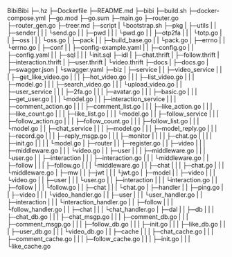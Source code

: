 BibiBibi
├─.hz
├─Dockerfile
├─README.md
├─bibi
├─build.sh
├─docker-compose.yml
├─go.mod
├─go.sum
├─main.go
├─router.go
├─router_gen.go
├─treer.md
├─script
|   └bootstrap.sh
├─pkg
|  ├─utils
|  |   ├─sender
|  |   |   └send.go
|  |   ├─pwd
|  |   |  └pwd.go
|  |   ├─otp2fa
|  |   |   └totp.go
|  |   ├─oss
|  |   |  └oss.go
|  ├─pack
|  |  ├─build_base.go
|  |  └pack.go
|  ├─errno
|  |   └errno.go
|  ├─conf
|  |  ├─config-example.yaml
|  |  ├─config.go
|  |  ├─config.yaml
|  |  ├─sql
|  |  |  └init.sql
├─idl
|  ├─chat.thrift
|  ├─follow.thrift
|  ├─interaction.thrift
|  ├─user.thrift
|  └video.thrift
├─docs
|  ├─docs.go
|  ├─swagger.json
|  └swagger.yaml
├─biz
|  ├─service
|  |    ├─video_service
|  |    |       ├─get_like_video.go
|  |    |       ├─hot_video.go
|  |    |       ├─list_video.go
|  |    |       ├─model.go
|  |    |       ├─search_video.go
|  |    |       └upload_video.go
|  |    ├─user_service
|  |    |      ├─2fa.go
|  |    |      ├─avatar.go
|  |    |      ├─basic.go
|  |    |      ├─get_user.go
|  |    |      └model.go
|  |    ├─interaction_service
|  |    |          ├─comment_action.go
|  |    |          ├─comment_list.go
|  |    |          ├─like_action.go
|  |    |          ├─like_count.go
|  |    |          ├─like_list.go
|  |    |          └model.go
|  |    ├─follow_service
|  |    |       ├─follow_action.go
|  |    |       ├─follow_count.go
|  |    |       ├─follow_list.go
|  |    |       └model.go
|  |    ├─chat_service
|  |    |      ├─model.go
|  |    |      ├─model_reply.go
|  |    |      ├─record.go
|  |    |      ├─reply_msgp.go
|  |    |      ├─monitor
|  |    |      |    ├─chat.go
|  |    |      |    ├─init.go
|  |    |      |    └model.go
|  ├─router
|  |   ├─register.go
|  |   ├─video
|  |   |   ├─middleware.go
|  |   |   └video.go
|  |   ├─user
|  |   |  ├─middleware.go
|  |   |  └user.go
|  |   ├─interaction
|  |   |      ├─interaction.go
|  |   |      └middleware.go
|  |   ├─follow
|  |   |   ├─follow.go
|  |   |   └middleware.go
|  |   ├─chat
|  |   |  ├─chat.go
|  |   |  └middleware.go
|  ├─mw
|  | ├─jwt
|  | |  └jwt.go
|  ├─model
|  |   ├─video
|  |   |   └video.go
|  |   ├─user
|  |   |  └user.go
|  |   ├─interaction
|  |   |      └interaction.go
|  |   ├─follow
|  |   |   └follow.go
|  |   ├─chat
|  |   |  └chat.go
|  ├─handler
|  |    ├─ping.go
|  |    ├─video
|  |    |   └video_handler.go
|  |    ├─user
|  |    |  └user_handler.go
|  |    ├─interaction
|  |    |      └interaction_handler.go
|  |    ├─follow
|  |    |   └follow_handler.go
|  |    ├─chat
|  |    |  └chat_handler.go
|  ├─dal
|  |  ├─db
|  |  | ├─chat_db.go
|  |  | ├─chat_msgp.go
|  |  | ├─comment_db.go
|  |  | ├─comment_msgp.go
|  |  | ├─follow_db.go
|  |  | ├─init.go
|  |  | ├─like_db.go
|  |  | ├─user_db.go
|  |  | └video_db.go
|  |  ├─cache
|  |  |   ├─chat_cache.go
|  |  |   ├─comment_cache.go
|  |  |   ├─follow_cache.go
|  |  |   ├─init.go
|  |  |   └like_cache.go